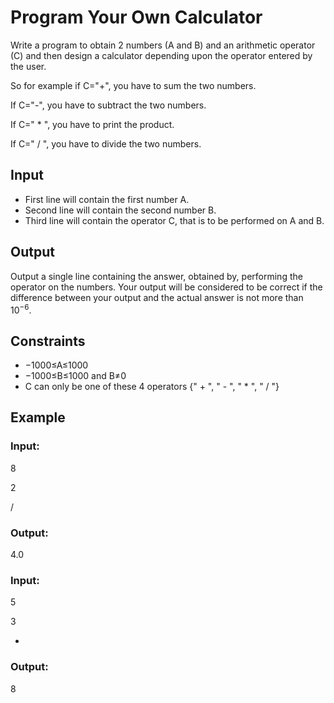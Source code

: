 # Program Your Own Calculator

Write a program to obtain 2 numbers (A and B) and an arithmetic operator (C) and then design a calculator depending upon the operator entered by the user.

So for example if C="+", you have to sum the two numbers.

If C="-", you have to subtract the two numbers.

If C=" * ", you have to print the product.

If C=" / ", you have to divide the two numbers.

## Input

- First line will contain the first number A.
- Second line will contain the second number B.
- Third line will contain the operator C, that is to be performed on A and B.

## Output

Output a single line containing the answer, obtained by, performing the operator on the numbers. 
Your output will be considered to be correct if the difference between your output and the actual answer is not more than 10<sup>−6</sup>.

## Constraints

- −1000≤A≤1000
- −1000≤B≤1000 and B≠0
- C can only be one of these 4 operators {" + ", " - ", " * ", " / "}

## Example

### Input:

8

2

/

### Output:

4.0

### Input:

5

3

+

### Output:

8
